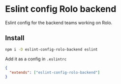 # Eslint config Rolo backend

Eslint config for the backend teams working on Rolo.

## Install

```bash
npm i -D eslint-config-rolo-backend eslint
```

Add it as a config in `.eslintrc`

```json
{
  "extends": ["eslint-config-rolo-backend"]
}
```
